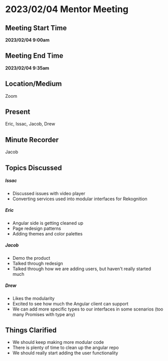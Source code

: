 # 2023/02/04 Mentor Meeting

## Meeting Start Time

**2023/02/04 9:00am**

## Meeting End Time

**2023/02/04 9:35am** 

## Location/Medium

Zoom

## Present

Eric, Issac, Jacob, Drew

## Minute Recorder

Jacob

## Topics Discussed

##### Issac
- Discussed issues with video player
- Converting services used into modular interfaces for Rekognition

##### Eric 
- Angular side is getting cleaned up
- Page redesign patterns
- Adding themes and color palettes

##### Jacob
- Demo the product
- Talked through redesign
- Talked through how we are adding users, but haven't really started much

##### Drew 
- Likes the modularity
- Excited to see how much the Angular client can support
- We can add more specific types to our interfaces in some scenarios (too many Promises with type any)

## Things Clarified
- We should keep making more modular code
- There is plenty of time to clean up the angular repo
- We should really start adding the user functionality